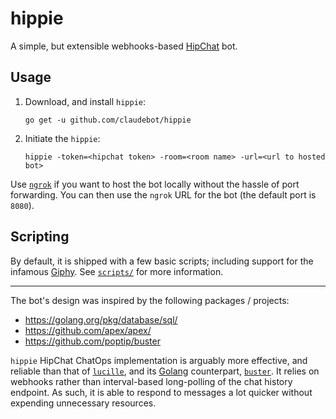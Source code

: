 # hippie

A simple, but extensible webhooks-based [HipChat][hipchat] bot.


## Usage

1. Download, and install `hippie`:

    ```shell
    go get -u github.com/claudebot/hippie
    ```

2. Initiate the `hippie`:

    ```shell
    hippie -token=<hipchat token> -room=<room name> -url=<url to hosted bot>
    ```

Use [`ngrok`][ngrok] if you want to host the bot locally without the hassle of port forwarding. You can then use the `ngrok` URL for the bot (the default port is `8080`).


## Scripting

By default, it is shipped with a few basic scripts; including support for the infamous [Giphy][giphy]. See [`scripts/`](scripts/) for more information.

---

The bot's design was inspired by the following packages / projects:

- https://golang.org/pkg/database/sql/
- https://github.com/apex/apex/
- https://github.com/poptip/buster

`hippie` HipChat ChatOps implementation is arguably more effective, and reliable than that of [`lucille`][lucille], and its [Golang][golang] counterpart, [`buster`][buster]. It relies on webhooks rather than interval-based long-polling of the chat history endpoint. As such, it is able to respond to messages a lot quicker without expending unnecessary resources.


[hipchat]: https://www.hipchat.com/
[giphy]: http://giphy.com/
[ngrok]: https://ngrok.com/
[golang]: https://golang.org/
[lucille]: https://github.com/rhaining/lucille
[buster]: https://github.com/poptip/buster
